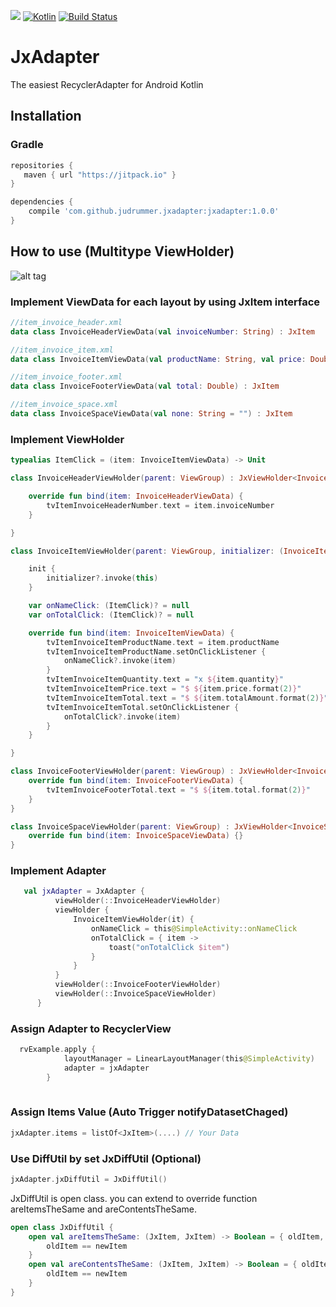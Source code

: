 
[![](https://jitpack.io/v/judrummer/JxAdapter.svg)](https://jitpack.io/#judrummer/JxAdapter)
[ ![Kotlin](https://img.shields.io/badge/Kotlin-1.1.4-blue.svg)](http://kotlinlang.org)
[![Build Status](https://travis-ci.org/Judrummer/JxAdapter.svg?branch=master)](https://travis-ci.org/judrummer/JxAdapter)

# JxAdapter
The easiest RecyclerAdapter for Android Kotlin

## Installation

### Gradle

``` Groovy
repositories {
   maven { url "https://jitpack.io" }
}

dependencies {
    compile 'com.github.judrummer.jxadapter:jxadapter:1.0.0'
}
```

## How to use (Multitype ViewHolder)

![alt tag](https://zippy.gfycat.com/ColorlessElderlyIndianskimmer.gif)

### Implement ViewData for each layout by using JxItem interface

``` Kotlin
//item_invoice_header.xml
data class InvoiceHeaderViewData(val invoiceNumber: String) : JxItem

//item_invoice_item.xml
data class InvoiceItemViewData(val productName: String, val price: Double, val quantity: Int, val totalAmount: Double) : JxItem

//item_invoice_footer.xml
data class InvoiceFooterViewData(val total: Double) : JxItem

//item_invoice_space.xml
data class InvoiceSpaceViewData(val none: String = "") : JxItem

```

### Implement ViewHolder

``` Kotlin
typealias ItemClick = (item: InvoiceItemViewData) -> Unit

class InvoiceHeaderViewHolder(parent: ViewGroup) : JxViewHolder<InvoiceHeaderViewData>(parent, R.layout.item_invoice_header) {

    override fun bind(item: InvoiceHeaderViewData) {
        tvItemInvoiceHeaderNumber.text = item.invoiceNumber
    }

}

class InvoiceItemViewHolder(parent: ViewGroup, initializer: (InvoiceItemViewHolder.() -> Unit)? = null) : JxViewHolder<InvoiceItemViewData>(parent, R.layout.item_invoice_item) {

    init {
        initializer?.invoke(this)
    }

    var onNameClick: (ItemClick)? = null
    var onTotalClick: (ItemClick)? = null

    override fun bind(item: InvoiceItemViewData) {
        tvItemInvoiceItemProductName.text = item.productName
        tvItemInvoiceItemProductName.setOnClickListener {
            onNameClick?.invoke(item)
        }
        tvItemInvoiceItemQuantity.text = "x ${item.quantity}"
        tvItemInvoiceItemPrice.text = "$ ${item.price.format(2)}"
        tvItemInvoiceItemTotal.text = "$ ${item.totalAmount.format(2)}"
        tvItemInvoiceItemTotal.setOnClickListener {
            onTotalClick?.invoke(item)
        }
    }

}

class InvoiceFooterViewHolder(parent: ViewGroup) : JxViewHolder<InvoiceFooterViewData>(parent, R.layout.item_invoice_footer) {
    override fun bind(item: InvoiceFooterViewData) {
        tvItemInvoiceFooterTotal.text = "$ ${item.total.format(2)}"
    }
}

class InvoiceSpaceViewHolder(parent: ViewGroup) : JxViewHolder<InvoiceSpaceViewData>(parent, R.layout.item_invoice_space) {
    override fun bind(item: InvoiceSpaceViewData) {}
}
```

### Implement Adapter

``` Kotlin
   val jxAdapter = JxAdapter {
          viewHolder(::InvoiceHeaderViewHolder)
          viewHolder {
              InvoiceItemViewHolder(it) {
                  onNameClick = this@SimpleActivity::onNameClick
                  onTotalClick = { item ->
                      toast("onTotalClick $item")
                  }
              }
          }
          viewHolder(::InvoiceFooterViewHolder)
          viewHolder(::InvoiceSpaceViewHolder)
      }

```

### Assign Adapter to RecyclerView
``` Kotlin
  rvExample.apply {
            layoutManager = LinearLayoutManager(this@SimpleActivity)
            adapter = jxAdapter
        }
  
```

### Assign Items Value (Auto Trigger notifyDatasetChaged)
``` Kotlin
jxAdapter.items = listOf<JxItem>(....) // Your Data
```
### Use DiffUtil by set JxDiffUtil (Optional)
``` Kotlin
jxAdapter.jxDiffUtil = JxDiffUtil() 
```
JxDiffUtil is open class. you can extend to override function areItemsTheSame and areContentsTheSame.
``` Kotlin
open class JxDiffUtil {
    open val areItemsTheSame: (JxItem, JxItem) -> Boolean = { oldItem, newItem ->
        oldItem == newItem
    }
    open val areContentsTheSame: (JxItem, JxItem) -> Boolean = { oldItem, newItem ->
        oldItem == newItem
    }
}
```
